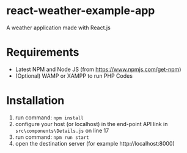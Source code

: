 # react-weather-example-app
A weather application made with React.js

# Requirements

- Latest NPM and Node JS (from https://www.npmjs.com/get-npm)
- (Optional) WAMP or XAMPP to run PHP Codes

# Installation

1. run command: ```npm install```
2. configure your host (or localhost) in the end-point API link in ```src\components\Details.js``` on line 17
2. run command: ```npm run start```
3. open the destination server (for example http://localhost:8000)
